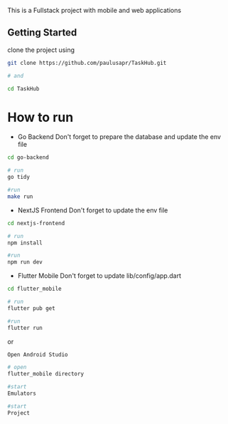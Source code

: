This is a Fullstack project with mobile and web applications

## Getting Started
clone the project using
```bash
git clone https://github.com/paulusapr/TaskHub.git

# and

cd TaskHub
```

# How to run

* Go Backend
Don't forget to prepare the database and update the env file
```bash
cd go-backend

# run
go tidy

#run
make run
```

* NextJS Frontend
Don't forget to update the env file
```bash
cd nextjs-frontend

# run
npm install

#run
npm run dev
```

* Flutter Mobile
Don't forget to update lib/config/app.dart
```bash
cd flutter_mobile

# run
flutter pub get

#run
flutter run
```

or

```bash
Open Android Studio

# open
flutter_mobile directory

#start
Emulators

#start
Project
```